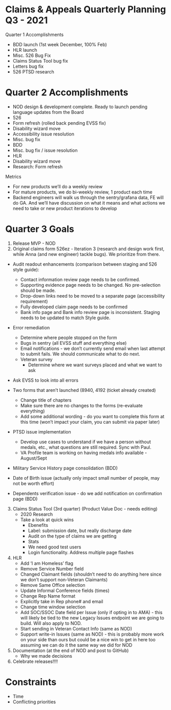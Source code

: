 # Claims & Appeals Quarterly Planning Q3 - 2021

Quarter 1 Accomplishments
-	BDD launch (1st week December, 100% Feb)
-	HLR launch
-	Misc. 526 Bug Fix
-	Claims Status Tool bug fix
-	Letters bug fix
-	526 PTSD research

# Quarter 2 Accomplishments
-	NOD design & development complete. Ready to launch pending language updates from the Board
-	526
-	Form refresh (rolled back pending EVSS fix)
-	Disability wizard move
-	Accessibility issue resolution
-	Misc. bug fix
-	BDD
-	Misc. bug fix / issue resolution
-	HLR
-	Disability wizard move
-	Research: Form refresh

Metrics
-	For new products we’ll do a weekly review
-	For mature products, we do bi-weekly review, 1 product each time
-	Backend engineers will walk us through the sentry/grafana data, FE will do GA. And we’ll have discussion on what it means and what actions we need to take or new product iterations to develop

# Quarter 3 Goals
1.	Release MVP - NOD 
2.	Original claims form 526ez - Iteration 3 (research and design work first, while Anna (and new engineer) tackle bugs). We prioritize from there.
  - Audit readout enhancements (comparison between staging and 526 style guide):
    - Contact information review page needs to be confirmed.  
    - Supporting evidence page needs to be changed. No pre-selection should be made. 
    - Drop-down links need to be moved to a separate page (accessibility requirement)
    - Fully developed claim page needs to be confirmed
    - Bank info page and Bank info review page is inconsistent. Staging needs to be updated to match Style guide. 
  
  - Error remediation
    - Determine where people stopped on the form 
    - Bugs in sentry (all EVSS stuff and everything else)
    - Email notifications - we don’t currently send email when last attempt to submit fails. We should communicate what to do next.
    - Veteran survey 
      - Determine where we want surveys placed and what we want to ask 
  
  - Ask EVSS to look into all errors
 
  - Two forms that aren’t launched (8940, 4192 (ticket already created) 
    - Change title of chapters
    - Make sure there are no changes to the forms (re-evaluate everything)
    - Add some additional wording - do you want to complete this form at this time (won’t impact your claim, you can submit via paper later)
 
 - PTSD issue implementation
    - Develop use cases to understand if we have a person without medals, etc., what questions are still required. Sync with Paul.
    - VA Profile team is working on having medals info available - August/Sept
 
 - Military Service History page consolidation (BDD)
 
 - Date of Birth issue (actually only impact small number of people, may not be worth effort)
 
 - Dependents verification issue  - do we add notification on confirmation page (BDD)

3.	Claims Status Tool (3rd quarter) (Product Value Doc - needs editing)
      - 2020 Research
      - Take a look at quick wins
        - Ebenefits
        - Label: submission date, but really discharge date
        - Audit on the type of claims we are getting
        - Stats
        - We need good test users
        - Login functionality. Address multiple page flashes
4.	HLR
      - Add ‘I am Homeless’ flag 
      - Remove Service Number field 
      - Changed Claimant fields (shouldn’t need to do anything here since we don’t support non-Veteran Claimants) 
      - Remove Same Office selection  
      - Update Informal Conference fields (times)
      - Change Rep Name format 
      - Explicitly take in Rep phone# and email 
      - Change time window selection 
      - Add SOC/SSOC Date field per Issue (only if opting in to AMA) - this will likely be tied to the new Legacy Issues endpoint we are going to build. Will also apply to NOD.
      - Start sending in Veteran Contact Info (same as NOD) 
      - Support write-in Issues (same as NOD) - this is probably more work on your side than ours but could be a nice win to get in here too assuming we can do it the same way we did for NOD 
5.	Documentation (at the end of NOD and post to GitHub)
      - Why we made decisions
6.	Celebrate releases!!!! 


# Constraints
-	Time
-	Conflicting priorities
